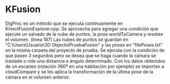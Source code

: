 # KFusion
DlgProc es un método que se ejecuta continuamente en KinectFusionExplorer.cpp. Se aprovecha para agregar una condición que ejecute un salvado de la nube de puntos, la pose worldToCamera y resetee el volumen. (linea 187)
Las nubes de puntos se guardan en "C:\Users\Usuario\3D Objects\PruebaFusion" y las poses en "filePoses.txt" en la misma carpeta del proyecto de prueba. Se ejecuta con la condición de que pasen 3 segundos pero se desea que se haga cuando la cámara se traslade o rote una distancia o ángulo determinado. Con los datos obtenidos de un escaneo (rotación 360º en una habitación por ejemplo) se importan a cloudCompare y se les aplica la transformación de la última pose de la cámara en el volumen anterior.
